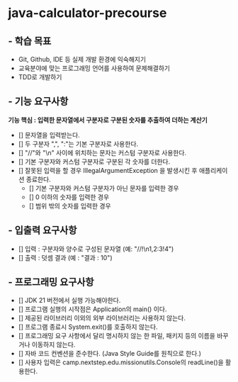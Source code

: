 # java-calculator-precourse

## - 학습 목표
- Git, Github, IDE 등 실제 개발 환경에 익숙해지기  
- 교육분야에 맞는 프로그래밍 언어를 사용하여 문제해결하기  
- TDD로 개발하기

## - 기능 요구사항  
**기능 핵심 : 입력한 문자열에서 구분자로 구분된 숫자를 추출하여 더하는 계산기**  
- [] 문자열을 입력받는다.
- [] 두 구분자 ",", ":"는 기본 구분자로 사용한다.
- [] "//"와 "\n" 사이에 위치하는 문자는 커스텀 구분자로 사용한다.
- [] 기본 구분자와 커스텀 구분자로 구분된 각 숫자를 더한다.
- [] 잘못된 입력을 할 경우 IllegalArgumentException 을 발생시킨 후 애플리케이션 종료한다.
    - [] 기본 구분자와 커스텀 구분자가 아닌 문자를 입력한 경우
    - [] 0 이하의 숫자를 입력한 경우
    - [] 범위 밖의 숫자를 입력한 경우

## - 입출력 요구사항
- [] 입력 : 구분자와 양수로 구성된 문자열 (예: "//!\n1,2:3!4")
- [] 출력 : 덧셈 결과 (예 : "결과 : 10")

## - 프로그래밍 요구사항
- [] JDK 21 버전에서 실행 가능해야한다.
- [] 프로그램 실행의 시작점은 Application의 main() 이다.
- [] 제공된 라이브러리 이외의 외부 라이브러리는 사용하지 않는다.
- [] 프로그램 종료시 System.exit()를 호출하지 않는다.
- [] 프로그래밍 요구 사항에서 달리 명시하지 않는 한 파일, 패키지 등의 이름을 바꾸거나 이동하지 않는다.
- [] 자바 코드 컨벤션을 준수한다. (Java Style Guide를 원칙으로 한다.)
- [] 사용자 입력은 camp.nextstep.edu.missionutils.Console의 readLine()을 활용한다.